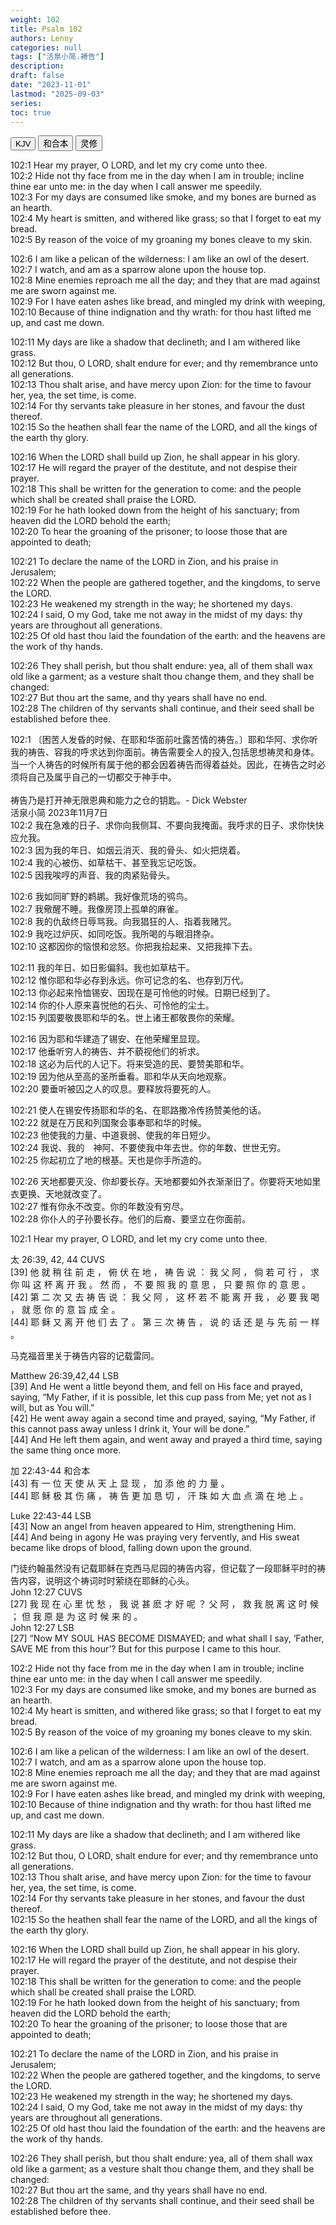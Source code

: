 ```yaml
---
weight: 102
title: Psalm 102
authors: Lenny
categories: null
tags: ["活泉小简.祷告"]
description: 
draft: false
date: "2023-11-01"
lastmod: "2025-09-03"
series: 
toc: true
---
```


<!--more-->

<!-- Tab links -->

<div class="tab">
  <button class="tablinks active" onclick="tablabel(event, 'english')">KJV</button>
  <button class="tablinks" onclick="tablabel(event, 'chinese')">和合本</button>
  <button class="tablinks" onclick="tablabel(event, 'meditation')">灵修</button>
</div>

<!-- Tab content -->
<div id="english" class="tabcontent" style="display:block">

102:1 Hear my prayer, O LORD, and let my cry come unto thee.  
102:2 Hide not thy face from me in the day when I am in trouble; incline thine ear unto me: in the day when I call answer me speedily.  
102:3 For my days are consumed like smoke, and my bones are burned as an hearth.  
102:4 My heart is smitten, and withered like grass; so that I forget to eat my bread.  
102:5 By reason of the voice of my groaning my bones cleave to my skin.  

102:6 I am like a pelican of the wilderness: I am like an owl of the desert.  
102:7 I watch, and am as a sparrow alone upon the house top.  
102:8 Mine enemies reproach me all the day; and they that are mad against me are sworn against me.  
102:9 For I have eaten ashes like bread, and mingled my drink with weeping,  
102:10 Because of thine indignation and thy wrath: for thou hast lifted me up, and cast me down.  

102:11 My days are like a shadow that declineth; and I am withered like grass.  
102:12 But thou, O LORD, shalt endure for ever; and thy remembrance unto all generations.  
102:13 Thou shalt arise, and have mercy upon Zion: for the time to favour her, yea, the set time, is come.  
102:14 For thy servants take pleasure in her stones, and favour the dust thereof.  
102:15 So the heathen shall fear the name of the LORD, and all the kings of the earth thy glory.  

102:16 When the LORD shall build up Zion, he shall appear in his glory.  
102:17 He will regard the prayer of the destitute, and not despise their prayer.  
102:18 This shall be written for the generation to come: and the people which shall be created shall praise the LORD.  
102:19 For he hath looked down from the height of his sanctuary; from heaven did the LORD behold the earth;  
102:20 To hear the groaning of the prisoner; to loose those that are appointed to death;  

102:21 To declare the name of the LORD in Zion, and his praise in Jerusalem;  
102:22 When the people are gathered together, and the kingdoms, to serve the LORD.  
102:23 He weakened my strength in the way; he shortened my days.  
102:24 I said, O my God, take me not away in the midst of my days: thy years are throughout all generations.  
102:25 Of old hast thou laid the foundation of the earth: and the heavens are the work of thy hands.  

102:26 They shall perish, but thou shalt endure: yea, all of them shall wax old like a garment; as a vesture shalt thou change them, and they shall be changed:  
102:27 But thou art the same, and thy years shall have no end.  
102:28 The children of thy servants shall continue, and their seed shall be established before thee.  
</div>

<div id="chinese" class="tabcontent">

102:1 〔困苦人发昏的时候、在耶和华面前吐露苦情的祷告。〕耶和华阿、求你听我的祷告、容我的呼求达到你面前。<label for="prayer" class="margin-toggle sidenote-number"></label><span class="sidenote">祷告需要全人的投入,包括思想祷灵和身体。当一个人祷告的时候所有属于他的都会因着祷告而得着益处。因此，在祷告之时必须将自己及属乎自己的一切都交于神手中。
<br><br>祷告乃是打开神无限恩典和能力之仓的钥匙。- Dick Webster
<br>活泉小简 2023年11月7日 </span>  
102:2 我在急难的日子、求你向我侧耳、不要向我掩面。我呼求的日子、求你快快应允我。  
102:3 因为我的年日、如烟云消灭、我的骨头、如火把烧着。  
102:4 我的心被伤、如草枯干、甚至我忘记吃饭。  
102:5 因我唉哼的声音、我的肉紧贴骨头。  

102:6 我如同旷野的鹈鹕。我好像荒场的鸮鸟。  
102:7 我儆醒不睡。我像房顶上孤单的麻雀。  
102:8 我的仇敌终日辱骂我。向我猖狂的人、指着我赌咒。  
102:9 我吃过炉灰、如同吃饭。我所喝的与眼泪搀杂。  
102:10 这都因你的恼恨和忿怒。你把我拾起来、又把我摔下去。  

102:11 我的年日、如日影偏斜。我也如草枯干。  
102:12 惟你耶和华必存到永远。你可记念的名、也存到万代。  
102:13 你必起来怜恤锡安、因现在是可怜他的时候。日期已经到了。  
102:14 你的仆人原来喜悦他的石头、可怜他的尘土。  
102:15 列国要敬畏耶和华的名。世上诸王都敬畏你的荣耀。  

102:16 因为耶和华建造了锡安、在他荣耀里显现。  
102:17 他垂听穷人的祷告、并不藐视他们的祈求。  
102:18 这必为后代的人记下。将来受造的民、要赞美耶和华。  
102:19 因为他从至高的圣所垂看。耶和华从天向地观察。  
102:20 要垂听被囚之人的叹息。要释放将要死的人。  

102:21 使人在锡安传扬耶和华的名、在耶路撒冷传扬赞美他的话。  
102:22 就是在万民和列国聚会事奉耶和华的时候。  
102:23 他使我的力量、中道衰弱、使我的年日短少。  
102:24 我说、我的　神阿、不要使我中年去世。你的年数、世世无穷。  
102:25 你起初立了地的根基。天也是你手所造的。  

102:26 天地都要灭没、你却要长存。天地都要如外衣渐渐旧了。你要将天地如里衣更换、天地就改变了。  
102:27 惟有你永不改变。你的年数没有穷尽。  
102:28 你仆人的子孙要长存。他们的后裔、要坚立在你面前。  
</div>

<div id="meditation" class="tabcontent">
102:1 Hear my prayer, O LORD, and let my cry come unto thee.  

<div class = "note">

太 26:39, 42, 44 CUVS   
[39] 他 就 稍 往 前 走 ， 俯 伏 在 地 ， 祷 告 说 ： 我 父 阿 ， 倘 若 可 行 ， 求 你 叫 这 杯 离 开 我 。 然 而 ， 不 要 照 我 的 意 思 ， 只 要 照 你 的 意 思 。     
[42] 第 二 次 又 去 祷 告 说 ： 我 父 阿 ， 这 杯 若 不 能 离 开 我 ， 必 要 我 喝 ， 就 愿 你 的 意 旨 成 全 。    
[44] 耶 稣 又 离 开 他 们 去 了 。 第 三 次 祷 告 ， 说 的 话 还 是 与 先 前 一 样 。     

马克福音里关于祷告内容的记载雷同。   

Matthew 26:39,42,44 LSB   
[39] And He went a little beyond them, and fell on His face and prayed, saying, “My Father, if it is possible, let this cup pass from Me; yet not as I will, but as You will.”    
[42] He went away again a second time and prayed, saying, “My Father, if this cannot pass away unless I drink it, Your will be done.”    
[44] And He left them again, and went away and prayed a third time, saying the same thing once more.  

</div>

<div class = "note">

加 22:43-44 和合本     
[43] 有 一 位 天 使 从 天 上 显 现 ， 加 添 他 的 力 量 。  
[44] 耶 稣 极 其 伤 痛 ， 祷 告 更 加 恳 切 ， 汗 珠 如 大 血 点 滴 在 地 上 。  

Luke 22:43-44 LSB  
[43] Now an angel from heaven appeared to Him, strengthening Him.   
[44] And being in agony He was praying very fervently, and His sweat became like drops of blood, falling down upon the ground.

门徒约翰虽然没有记载耶稣在克西马尼园的祷告内容，但记载了一段耶稣平时的祷告内容，说明这个祷词时时萦绕在耶稣的心头。  
John 12:27 CUVS  
[27] 我 现 在 心 里 忧 愁 ， 我 说 甚 麽 才 好 呢 ？ 父 阿 ， 救 我 脱 离 这 时 候 ； 但 我 原 是 为 这 时 候 来 的 。  
John 12:27 LSB  
[27] “Now MY SOUL HAS BECOME DISMAYED; and what shall I say, ‘Father, SAVE ME from this hour’? But for this purpose I came to this hour.
</div>    

102:2 Hide not thy face from me in the day when I am in trouble; incline thine ear unto me: in the day when I call answer me speedily.   
102:3 For my days are consumed like smoke, and my bones are burned as an hearth.    
102:4 My heart is smitten, and withered like grass; so that I forget to eat my bread.   
102:5 By reason of the voice of my groaning my bones cleave to my skin.   

102:6 I am like a pelican of the wilderness: I am like an owl of the desert.  
102:7 I watch, and am as a sparrow alone upon the house top.  
102:8 Mine enemies reproach me all the day; and they that are mad against me are sworn against me.  
102:9 For I have eaten ashes like bread, and mingled my drink with weeping,  
102:10 Because of thine indignation and thy wrath: for thou hast lifted me up, and cast me down.  

102:11 My days are like a shadow that declineth; and I am withered like grass.  
102:12 But thou, O LORD, shalt endure for ever; and thy remembrance unto all generations.  
102:13 Thou shalt arise, and have mercy upon Zion: for the time to favour her, yea, the set time, is come.  
102:14 For thy servants take pleasure in her stones, and favour the dust thereof.  
102:15 So the heathen shall fear the name of the LORD, and all the kings of the earth thy glory.  

102:16 When the LORD shall build up Zion, he shall appear in his glory.  
102:17 He will regard the prayer of the destitute, and not despise their prayer.  
102:18 This shall be written for the generation to come: and the people which shall be created shall praise the LORD.  
102:19 For he hath looked down from the height of his sanctuary; from heaven did the LORD behold the earth;  
102:20 To hear the groaning of the prisoner; to loose those that are appointed to death;  

102:21 To declare the name of the LORD in Zion, and his praise in Jerusalem;  
102:22 When the people are gathered together, and the kingdoms, to serve the LORD.  
102:23 He weakened my strength in the way; he shortened my days.  
102:24 I said, O my God, take me not away in the midst of my days: thy years are throughout all generations.  
102:25 Of old hast thou laid the foundation of the earth: and the heavens are the work of thy hands.  

102:26 They shall perish, but thou shalt endure: yea, all of them shall wax old like a garment; as a vesture shalt thou change them, and they shall be changed:  
102:27 But thou art the same, and thy years shall have no end.  
102:28 The children of thy servants shall continue, and their seed shall be established before thee.  
</div>

